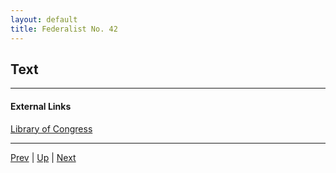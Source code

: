 ```yaml
---
layout: default
title: Federalist No. 42
---
```


## Text

---
#### External Links
[Library of Congress]()

---

[Prev](41.md) | [Up](README.md) | [Next](43.md)
